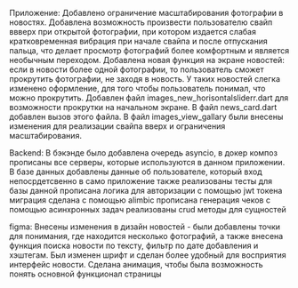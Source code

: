Приложение:
Добавлено ограничение масштабирования фотографии в новостях. 
Добавлена возможность произвести пользователю свайп ввверх при открытой фотографии, при котором издается слабая кратковременная вибрация при начале свайпа и после отпускания пальца, что делает просмотр фотографий более комфортным и является необычным переходом.
Добавлена новая функция на экране новостей: если в новости более одной фотографии, то пользователь сможет прокрутить фотографии, не заходя в новость. У таких новостей слегка изменено оформление, для того чтобы пользователь понимал, что можно прокрутить.
Добавлен файл images_new_horisontalsliderr.dart для возможности прокрутки на начальном экране. В файл news_card.dart добавлен вызов этого файла.
В файл images_view_gallary были внесены изменения для реализации свайпа вверх и ограничения масштабирования.

Backend:
В бэкэнде было добавлена очередь asyncio, в докер композ прописаны все серверы, которые используются в данном приложении. В базе данных добавлены данные об пользователе, который вход непосрдетсвенно в само приложение
также реализованы тесты для базы данной
прописана логика для авторизации с помощью jwt токена
миграция сделана с помощью alimbic
прописана генерация чеков с помощью асинхронных задач
реализованы crud методы для сущностей

figma:
Внесены изменения в дизайн новостей - были добавлены точки для понимания, где находится несколько фотографий, а также внесена функция поиска новости по тексту, фильтр по дате добавления и хэштегам. Был изменен шрифт и сделан более удобный для восприятия интерфейс новости. Сделана анимация, чтобы была возможность понять основной функционал страницы
